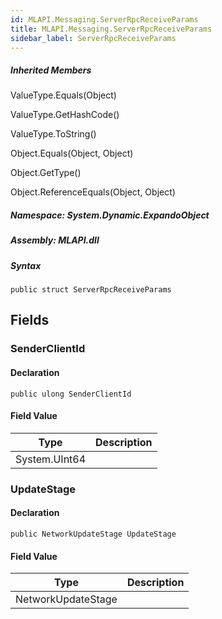 ```yaml
---  
id: MLAPI.Messaging.ServerRpcReceiveParams  
title: MLAPI.Messaging.ServerRpcReceiveParams
sidebar_label: ServerRpcReceiveParams
---
```


<div class="markdown level0 summary">

</div>

<div class="markdown level0 conceptual">

</div>

<div class="inheritedMembers">

##### Inherited Members

<div>

ValueType.Equals(Object)

</div>

<div>

ValueType.GetHashCode()

</div>

<div>

ValueType.ToString()

</div>

<div>

Object.Equals(Object, Object)

</div>

<div>

Object.GetType()

</div>

<div>

Object.ReferenceEquals(Object, Object)

</div>

</div>

##### **Namespace**: System.Dynamic.ExpandoObject

##### **Assembly**: MLAPI.dll

##### Syntax

    public struct ServerRpcReceiveParams

## Fields

### SenderClientId

<div class="markdown level1 summary">

</div>

<div class="markdown level1 conceptual">

</div>

#### Declaration

    public ulong SenderClientId

#### Field Value

| Type          | Description |
|---------------|-------------|
| System.UInt64 |             |

### UpdateStage

<div class="markdown level1 summary">

</div>

<div class="markdown level1 conceptual">

</div>

#### Declaration

    public NetworkUpdateStage UpdateStage

#### Field Value

| Type               | Description |
|--------------------|-------------|
| NetworkUpdateStage |             |
